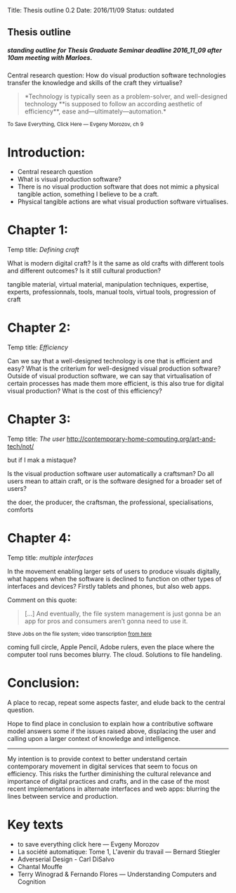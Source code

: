 Title: Thesis outline 0.2
Date: 2016/11/09
Status: outdated

## Thesis outline
##### standing outline for Thesis Graduate Seminar deadline 2016_11_09 after 10am meeting with Marloes.

Central research question: How do visual production software technologies transfer the knowledge and skills of the craft they virtualise?

<blockquote>
*Technology is typically seen as a problem-solver, and well-designed technology **is supposed to follow an according aesthetic of efficiency**, ease and—ultimately—automation.*
</blockquote>
<small>To Save Everything, Click Here — Evgeny Morozov, ch 9</small>

# Introduction:
* Central research question
* What is visual production software?
* There is no visual production software that does not mimic a physical tangible action, something I believe to be a craft.
* Physical tangible actions are what visual production software virtualises.

# Chapter 1:
Temp title: *Defining craft*

What is modern digital craft? Is it the same as old crafts with different tools and different outcomes? Is it still cultural production?

tangible material, virtual material, manipulation techniques, expertise, experts, professionnals, tools, manual tools, virtual tools, progression of craft

# Chapter 2:
Temp title: *Efficiency*

Can we say that a well-designed technology is one that is efficient and easy? What is the criterium for well-designed visual production software? Outside of visual production software, we can say that virtualisation of certain processes has made them more efficient, is this also true for digital visual production? What is the cost of this efficiency?

# Chapter 3:
Temp title: *The user* http://contemporary-home-computing.org/art-and-tech/not/

but if I mak a mistaque?

Is the visual production software user automatically a craftsman? Do all users mean to attain craft, or is the software designed for a broader set of users?

the doer, the producer, the craftsman, the professional, specialisations, comforts

# Chapter 4:
Temp title: *multiple interfaces*

In the movement enabling larger sets of users to produce visuals digitally, what happens when the software is declined to function on other types of interfaces and devices? Firstly tablets and phones, but also web apps.

Comment on this quote:

<!--
> in every user interface study we’ve ever done […], [we found] it’s pretty easy to learn how to use these things ‘til you hit the file system and then the learning curve goes vertical. So you ask yourself, why is the file system the face of the OS? Wouldn’t it be better if there was a better way to find stuff?

> Now, e-mail, there’s always been a better way to find stuff. You don’t keep your e-mail on your file system, right? The app manages it. And that was the breakthrough, as an example, in iTunes. You don’t keep your music in the file system, that would be crazy. You keep it in this app that knows about music and knows how to find things in lots of different ways. Same with photos: we’ve got an app that knows all about photos. And these apps manage their own file storage. […]
-->
>[...] And eventually, the file system management is just gonna be an app for pros and consumers aren’t gonna need to use it.

<small>Steve Jobs on the file system; video transcription [from here](https://oleb.net/blog/2012/06/steve-jobs-on-the-file-system/)</small>

coming full circle, Apple Pencil, Adobe rulers, even the place where the computer tool runs becomes blurry. The cloud. Solutions to file handeling.

# Conclusion:

A place to recap, repeat some aspects faster, and elude back to the central question.

Hope to find place in conclusion to explain how a contributive software model answers some if the issues raised above, displacing the user and calling upon a larger context of knowledge  and intelligence.

---

My intention is to provide context to better understand certain contemporary movement in digital services that seem to focus on efficiency. This risks the further diminishing the cultural relevance and importance of digital practices and crafts, and in the case of the most recent implementations in alternate interfaces and web apps: blurring the lines between service and production.



# Key texts
* to save everything click here — Evgeny Morozov<br>
* La société automatique: Tome 1, L'avenir du travail — Bernard Stiegler
* Adverserial Design - Carl DiSalvo<br>
* Chantal Mouffe<br>
* Terry Winograd & Fernando Flores — Understanding Computers and Cognition<br>
